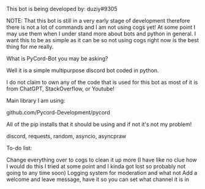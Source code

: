 This bot is being developed by: duziy#9305

NOTE: That this bot is still in a very early stage of development therefore there is not a lot of commands and I am not using cogs yet! At some point I may use them when I under stand more about bots and python in general. I want this to be as simple as it can be so not using cogs right now is the best thing for me really.

What is PyCord-Bot you may be asking?

Well it is a simple multipurpose discord bot coded in python.

I do not claim to own any of the code that is used for this bot as most of it is from ChatGPT, StackOverflow, or Youtube!

Main library I am using:

github.com/Pycord-Development/pycord

All of the pip installs that it should be using and if not it's not my problem!

discord, requests, random, asyncio, asyncpraw

To-do list:

Change everything over to cogs to clean it up more (I have like no clue how I would do this I tried at some point and I kinda got lost so probably not going to any time soon)
Logging system for moderation and what not
Add a welcome and leave message, have it so you can set what channel it is in
